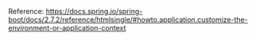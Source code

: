 Reference:
https://docs.spring.io/spring-boot/docs/2.7.2/reference/htmlsingle/#howto.application.customize-the-environment-or-application-context